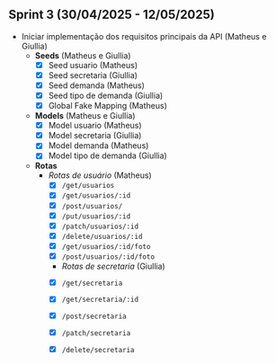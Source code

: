 ## Sprint 3 (30/04/2025 - 12/05/2025)

- Iniciar implementação dos requisitos principais da API (Matheus e Giullia)
  - **Seeds** (Matheus e Giullia)
    - [x] Seed usuario (Matheus)
    - [x] Seed secretaria (Giullia)
    - [x] Seed demanda (Matheus)
    - [x] Seed tipo de demanda (Giullia)
    - [x] Global Fake Mapping (Matheus)
  - **Models** (Matheus e Giullia)
    - [x] Model usuario (Matheus)
    - [x] Model secretaria (Giullia)
    - [x] Model demanda (Matheus)
    - [x] Model tipo de demanda (Giullia)
  - **Rotas**
    - *Rotas de usuário* (Matheus)
      - [x] `/get/usuarios`
      - [x] `/get/usuarios/:id`
      - [x] `/post/usuarios/`
      - [x] `/put/usuarios/:id`
      - [x] `/patch/usuarios/:id`
      - [x] `/delete/usuarios/:id`
      - [x] `/get/usuarios/:id/foto`
      - [x] `/post/usuarios/:id/foto`
      - *Rotas de secretaria* (Giullia)
      - [x] `/get/secretaria`
      - [x] `/get/secretaria/:id`
      - [x] `/post/secretaria`
      - [x] `/patch/secretaria`
      - [x] `/delete/secretaria`
    

